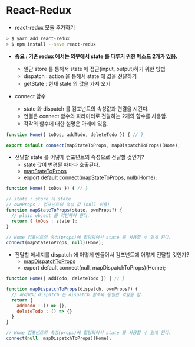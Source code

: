 # React-Redux

* react-redux 모듈 추가하기
```sh
> $ yarn add react-redux
> $ npm install --save react-redux
```

* **중요 : 기존 redux 에서는 외부에서 state 를 다루기 위한 메소드 2개가 있음.**
  * 일단 store 를 통해서 state 에 접근(input, output)하기 위한 방법 
  * dispatch : action 을 통해서 state 에 값을 전달하기
  * getState : 현재 state 의 값을 가져 오기


* connect 함수
  * state 와 dispatch 를 컴포넌트의 속성값과 연결을 시킨다.
  * 연결은 connect 함수의 파라미터로 전달하는 2개의 함수를 사용함.
  * 각각의 함수에 대한 설명은 아래에 있음.
```javascript
function Home({ toDos, addTodo, deleteTodo }) { // }

export default connect(mapStateToProps, mapDispatchToProps)(Home);
```

* 전달할 state 를 어떻게 컴포넌트의 속성으로 전달할 것인가?
  * state 값이 변경될 때마다 호출된다. 
  * [mapStateToProps](https://react-redux.js.org/using-react-redux/connect-mapstate) 
  * export default connect(mapStateToProps, null)(Home);
```javascript
function Home({ toDos }) { // }

// state : store 의 state
// ownProps : 컴포넌트의 속성 값 (null 허용)
function mapStateToProps(state, ownProps?) {
  // plain object 를 리턴해야 한다.
  return { toDos : state };
}

// Home 컴포넌트의 속성(props)에 할당되어서 state 를 사용할 수 있게 된다.
connect(mapStateToProps, null)(Home);
```

* 전달할 메세지를 dispatch 에 어떻게 만들어서 컴포넌트에 어떻게 전달할 것인가?
  * [mapDispatchToProps](https://react-redux.js.org/using-react-redux/connect-mapdispatch) 
  * export default connect(null, mapDispatchToProps)(Home);
```javascript
function Home({ addTodo, deleteTodo }) { // }

function mapDispatchToProps(dispatch, ownProps?) {
  // 파라미터 dispatch 는 dispatch 함수와 동일한 역할을 함.
  return {
    addTodo : () => {},
    deleteTodo : () => {}
  }
}

// Home 컴포넌트의 속성(props)에 할당되어서 state 를 사용할 수 있게 된다.
connect(null, mapDispatchToProps)(Home);
```
